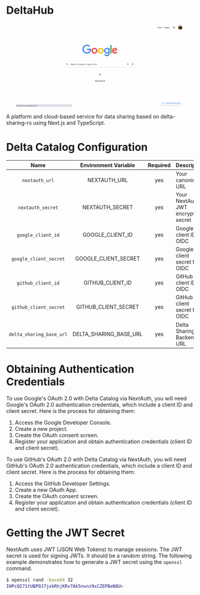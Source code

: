 DeltaHub
==============================

<p float="left" align="center">
  <img src="./dev/images/screen.gif" width="450px">
</p>

A platform and cloud-based service for data sharing based on delta-sharing-rs using Next.js and TypeScript.

Delta Catalog Configuration
==============================

| Name                     | Environment Variable   | Required | Description                                                                      |
|:------------------------:|:----------------------:|:--------:|----------------------------------------------------------------------------------|
| `nextauth_url`           | NEXTAUTH_URL           | yes      | Your canonical URL                                                               |
| `nextauth_secret`        | NEXTAUTH_SECRET        | yes      | Your NextAuth JWT encryption secret                                              |
| `google_client_id`       | GOOGLE_CLIENT_ID       | yes      | Google API client ID for OIDC                                                    |
| `google_client_secret`   | GOOGLE_CLIENT_SECRET   | yes      | Google API client secret for OIDC                                                |
| `github_client_id`       | GITHUB_CLIENT_ID       | yes      | GitHub API client ID for OIDC                                                    |
| `github_client_secret`   | GITHUB_CLIENT_SECRET   | yes      | GitHub API client secret for OIDC                                                |
| `delta_sharing_base_url` | DELTA_SHARING_BASE_URL | yes      | Delta Sharing RS Backend URL                                                     |

Obtaining Authentication Credentials
==============================

To use Google's OAuth 2.0 with Delta Catalog via NextAuth, you will need Google's OAuth 2.0 authentication credentials, which include a client ID and client secret. Here is the process for obtaining them:

1. Access the Google Developer Console.
2. Create a new project.
3. Create the OAuth consent screen.
4. Register your application and obtain authentication credentials (client ID and client secret).

To use GitHub's OAuth 2.0 with Delta Catalog via NextAuth, you will need GitHub's OAuth 2.0 authentication credentials, which include a client ID and client secret. Here is the process for obtaining them:

1. Access the GitHub Developer Settings.
2. Create a new OAuth App.
3. Create the OAuth consent screen.
4. Register your application and obtain authentication credentials (client ID and client secret).

Getting the JWT Secret
==============================

NextAuth uses JWT (JSON Web Tokens) to manage sessions. The JWT secret is used for signing JWTs. It should be a random string.
The following example demonstrates how to generate a JWT secret using the `openssl` command.

```bash
$ openssl rand -base64 32
IHPcQI71tUBPOJ7jxkRhjKRv7Ak5nvnz9xCZEPBeN8U=
```
